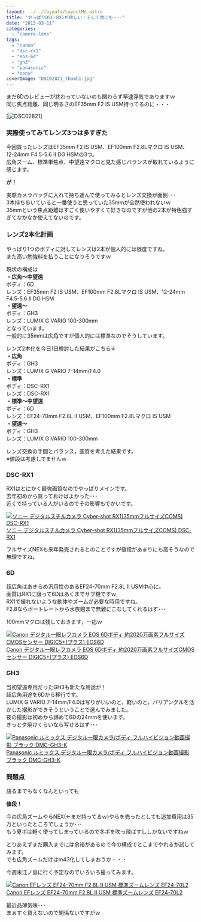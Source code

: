 ```yaml
---
layout: ../../layouts/LayoutMd.astro
title: "やっぱりDSC-RX1が欲しい！そして他にも・･･"
date: "2013-03-11"
categories: 
  - "camera-lens"
tags: 
  - "canon"
  - "dsc-rx1"
  - "eos-6d"
  - "gh3"
  - "panasonic"
  - "sony"
coverImage: "DSC02821_thumb1.jpg"
---
```


まだ6Dのレビューが終わっていないのも関わらず早速浮気でありますｗ  
同じ焦点距離、同じ明るさのEF35mm F2 IS USM持ってるのに・・・

[![DSC02821](/archive/images/DSC02821_thumb.jpg "DSC02821")]

### 実際使ってみてレンズ3つは多すぎた

今回買ったレンズはEF35mm F2 IS USM、EF100mm F2.8Lマクロ IS USM、12-24mm F4.5-5.6 II DG HSMの3つ。  
広角ズーム、標準単焦点、中望遠マクロと見た感じバランスが取れているように感じます。

**が！**

実際カメラバッグに入れて持ち運んで使ってみるとレンズ交換が面倒･･･  
3本持ち歩いていると一番使うと思っていた35mmが全然使われないｗ  
35mmという焦点距離はすごく使いやすくて好きなのですが他の2本が特色強すぎてなかなか使えてないのです。

### レンズ2本化計画

やっぱり1つのボディに対してレンズは2本が個人的には限度ですね。  
また高い勉強料を払うことになりそうですｗ

現状の構成は  
**・広角～中望遠**  
ボディ：6D  
レンズ：EF35mm F2 IS USM、EF100mm F2.8Lマクロ IS USM、12-24mm F4.5-5.6 II DG HSM  
**・望遠～**  
ボディ：GH3  
レンズ：LUMIX G VARIO 100-300mm  
となっています。  
一般的に35mmは広角ですが個人的には標準なのでそうしています。

レンズ2本化を今日1日検討した結果がこちら↓  
**・広角**  
ボディ：GH3  
レンズ：LUMIX G VARIO 7-14mm/F4.0  
**・標準**  
ボディ：DSC-RX1  
レンズ：DSC-RX1  
**・標準～中望遠**  
ボディ：6D  
レンズ：EF24-70mm F2.8L II USM、EF100mm F2.8Lマクロ IS USM  
**・望遠～**  
ボディ：GH3  
レンズ：LUMIX G VARIO 100-300mm

レンズ交換の手間とバランス，画質を考えた結果です。  
※値段は考慮してませんｗ

### DSC-RX1

RX1はとにかく最強画質なのでやっぱりメインです。  
去年初めから買っておけばよかった･･･  
近くで持っている人がいるのでその影響もでかいです。

[![ソニー デジタルスチルカメラ Cyber-shot RX1(35mmフルサイズCOMS) DSC-RX1](/archive/images/41iTXvqrNoL._SL160_.jpg)  
ソニー デジタルスチルカメラ Cyber-shot RX1(35mmフルサイズCOMS) DSC-RX1  
](https://www.amazon.co.jp/exec/obidos/ASIN/B009O06WY0/mizuka123-22/ref=nosim)

フルサイズNEXも来年発売されるとのことですが値段があまりにも高そうなので無理ですね。

### 6D

超広角はあきらめ汎用性のあるEF24-70mm F2.8L II USM中心に。  
画質はRX1に譲って6Dはあくまでサブ機ですｗ  
RX1で撮れないような動体やズームが必要な時用ですね。  
F2.8ならポートレートから水族館まで無難にこなしてくれるはず･･･

100mmマクロは残しておきます，一応ｗ

[![Canon デジタル一眼レフカメラ EOS 6Dボディ 約2020万画素フルサイズCMOSセンサー DIGIC5+(プラス) EOS6D](/archive/images/51q7Z2F6dkL._SL160_.jpg)  
Canon デジタル一眼レフカメラ EOS 6Dボディ 約2020万画素フルサイズCMOSセンサー DIGIC5+(プラス) EOS6D  
](https://www.amazon.co.jp/exec/obidos/ASIN/B009C6VADE/mizuka123-22/ref=nosim)

### GH3

当初望遠専用だったGH3も新たな用途が！  
超広角用途を6Dから移行です。  
LUMIX G VARIO 7-14mm/F4.0は写りがいいのと，軽いのと，バリアングルを活かした撮影ができそうということで選んでみました。  
夜の撮影は初めから諦めて6Dの24mmを使います。  
きっと夕焼けくらいなら写せるはず･･･

[![Panasonic ルミックス デジタル一眼カメラ/ボディ フルハイビジョン動画撮影 ブラック DMC-GH3-K](/archive/images/414vmzTgGNL._SL160_.jpg)  
Panasonic ルミックス デジタル一眼カメラ/ボディ フルハイビジョン動画撮影 ブラック DMC-GH3-K  
](https://www.amazon.co.jp/exec/obidos/ASIN/B00AAQN4VG/mizuka123-22/ref=nosim)

### 問題点

語るまでもなくなんといっても

**値段！**

今の広角ズームやらNEX(←まだ持ってるｗ)やらを売ったとしても追加費用は35万といったところでしょうか･･･  
もう夏ボは軽く使ってしまっているので冬ボを吹っ飛ばすししかないですねｗ

とりあえずまだ購入までには余裕があるので今の構成でとこまでやれるか試してみます。  
でも広角ズームだけはm43化してしまおうか・・・

今週末江ノ島に行く予定なのでいろいろ撮ってみます。

[![Canon EFレンズ EF24-70mm F2.8L II USM 標準ズームレンズ EF24-70L2](/archive/images/no-image-no-ciu._AA160_.gif)  
Canon EFレンズ EF24-70mm F2.8L II USM 標準ズームレンズ EF24-70L2  
](https://www.amazon.co.jp/exec/obidos/ASIN/B0076FS09A/mizuka123-22/ref=nosim)

最近品薄気味･･･  
まぁすぐ買えないので関係ないですがｗ
